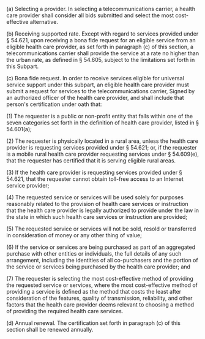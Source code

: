 (a) Selecting a provider. In selecting a telecommunications carrier, a health care provider shall consider all bids submitted and select the most cost-effective alternative.
              

(b) Receiving supported rate. Except with regard to services provided under § 54.621, upon receiving a bona fide request for an eligible service from an eligible health care provider, as set forth in paragraph (c) of this section, a telecommunications carrier shall provide the service at a rate no higher than the urban rate, as defined in § 54.605, subject to the limitations set forth in this Subpart.

(c) Bona fide request. In order to receive services eligible for universal service support under this subpart, an eligible health care provider must submit a request for services to the telecommunications carrier, Signed by an authorized officer of the health care provider, and shall include that person's certification under oath that:

(1) The requester is a public or non-profit entity that falls within one of the seven categories set forth in the definition of health care provider, listed in § 54.601(a);

(2) The requester is physically located in a rural area, unless the health care provider is requesting services provided under § 54.621; or, if the requester is a mobile rural health care provider requesting services under § 54.609(e), that the requester has certified that it is serving eligible rural areas.

(3) If the health care provider is requesting services provided under § 54.621, that the requester cannot obtain toll-free access to an Internet service provider;

(4) The requested service or services will be used solely for purposes reasonably related to the provision of health care services or instruction that the health care provider is legally authorized to provide under the law in the state in which such health care services or instruction are provided;

(5) The requested service or services will not be sold, resold or transferred in consideration of money or any other thing of value;

(6) If the service or services are being purchased as part of an aggregated purchase with other entities or individuals, the full details of any such arrangement, including the identities of all co-purchasers and the portion of the service or services being purchased by the health care provider; and

(7) The requester is selecting the most cost-effective method of providing the requested service or services, where the most cost-effective method of providing a service is defined as the method that costs the least after consideration of the features, quality of transmission, reliability, and other factors that the health care provider deems relevant to choosing a method of providing the required health care services.

(d) Annual renewal. The certification set forth in paragraph (c) of this section shall be renewed annually.

